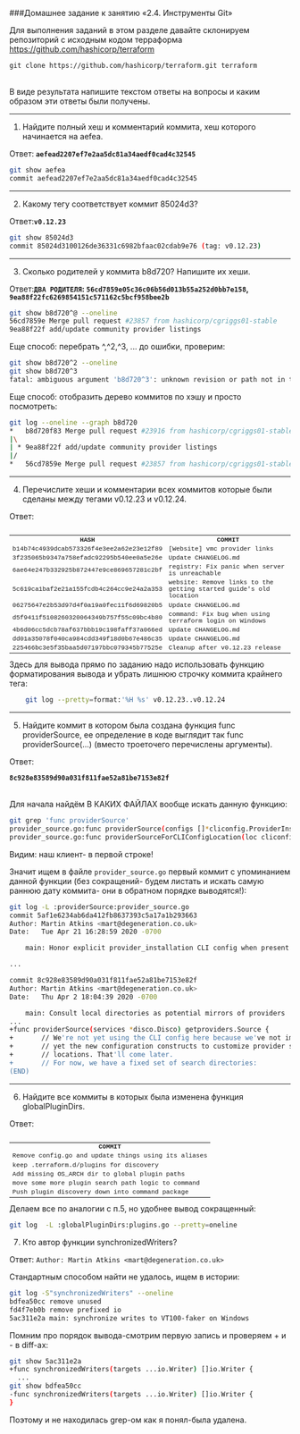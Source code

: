 ###Домашнее задание к занятию «2.4. Инструменты Git»


Для выполнения заданий в этом разделе давайте склонируем репозиторий с исходным кодом терраформа https://github.com/hashicorp/terraform
    
    git clone https://github.com/hashicorp/terraform.git terraform

<br>
В виде результата напишите текстом ответы на вопросы и каким образом эти ответы были получены.

---

1. Найдите полный хеш и комментарий коммита, хеш которого начинается на aefea. 

Ответ:<b> `aefead2207ef7e2aa5dc81a34aedf0cad4c32545` </b>

```bash
git show aefea
commit aefead2207ef7e2aa5dc81a34aedf0cad4c32545
```

---

2. Какому тегу соответствует коммит 85024d3?

Ответ:<b>`v0.12.23`</b>

```bash
git show 85024d3
commit 85024d3100126de36331c6982bfaac02cdab9e76 (tag: v0.12.23)
```

---

3. Сколько родителей у коммита b8d720? Напишите их хеши.

Ответ:<b>`ДВА РОДИТЕЛЯ`: `56cd7859e05c36c06b56d013b55a252d0bb7e158`, `9ea88f22fc6269854151c571162c5bcf958bee2b`</b>

```bash
git show b8d720^@ --oneline
56cd7859e Merge pull request #23857 from hashicorp/cgriggs01-stable
9ea88f22f add/update community provider listings
```

Еще способ: перебрать ^,^2,^3, ... до ошибки, проверим:

```bash 
git show b8d720^2 --oneline
git show b8d720^3
fatal: ambiguous argument 'b8d720^3': unknown revision or path not in the working tree.
```

Еще способ: отобразить дерево коммитов по хэшу и просто посмотреть:

```bash
git log --oneline --graph b8d720
*   b8d720f83 Merge pull request #23916 from hashicorp/cgriggs01-stable
|\
| * 9ea88f22f add/update community provider listings
|/
*   56cd7859e Merge pull request #23857 from hashicorp/cgriggs01-stable
```

---

4. Перечислите хеши и комментарии всех коммитов которые были сделаны между тегами v0.12.23 и v0.12.24.<br>

Ответ:


<table align="left" style='font-family:"Courier New", Courier, monospace; font-size:80%'>
    <tr> 
        <td align="center"> <b>HASH </td><td align="center"> <b> COMMIT </td>
    </tr>
    <tr> 
        <td> b14b74c4939dcab573326f4e3ee2a62e23e12f89 </td><td>  [Website] vmc provider links </td>
    </tr>
    <tr>
        <td> 3f235065b9347a758efadc92295b540ee0a5e26e </td><td>  Update CHANGELOG.md </td>
    </tr>
    <tr>
        <td> 6ae64e247b332925b872447e9ce869657281c2bf </td><td>  registry: Fix panic when server is unreachable </td>
    </tr>
    <tr>
        <td> 5c619ca1baf2e21a155fcdb4c264cc9e24a2a353 </td><td>  website: Remove links to the getting started guide's old location </td>
    </tr>
    <tr>
        <td> 06275647e2b53d97d4f0a19a0fec11f6d69820b5 </td><td>  Update CHANGELOG.md </td>
    </tr>
    <tr> 
        <td> d5f9411f5108260320064349b757f55c09bc4b80 </td><td>  command: Fix bug when using terraform login on Windows </td>
    </tr>
    <tr>  
        <td> 4b6d06cc5dcb78af637bbb19c198faff37a066ed </td><td>  Update CHANGELOG.md </td>
    </tr>
    <tr> 
        <td> dd01a35078f040ca984cdd349f18d0b67e486c35 </td><td>  Update CHANGELOG.md </td>
    </tr>
    <tr> 
        <td> 225466bc3e5f35baa5d07197bbc079345b77525e </td><td>  Cleanup after v0.12.23 release </td>
    </tr>
</table>

<br>

Здесь для вывода прямо по заданию надо использовать функцию форматирования вывода и убрать лишнюю строчку коммита крайнего тега:

```bash
    git log --pretty=format:'%H %s' v0.12.23..v0.12.24
```

---

5. Найдите коммит в котором была создана функция func providerSource, ее определение в коде выглядит так func providerSource(...) (вместо троеточего перечислены аргументы).<br>

Ответ: 

<b> `8c928e83589d90a031f811fae52a81be7153e82f` </b> <br><br>

Для начала найдём В КАКИХ ФАЙЛАХ вообще искать данную функцию: 

```bash
git grep 'func providerSource'
provider_source.go:func providerSource(configs []*cliconfig.ProviderInstallation, services *disco.Disco) (getproviders.Source, tfdiags.Diagnostics) {
provider_source.go:func providerSourceForCLIConfigLocation(loc cliconfig.ProviderInstallationLocation, services *disco.Disco) (getproviders.Source, tfdiags.Diagnostics) {
```

Видим: наш клиент- в первой строке! <br>

Значит ищем в файле `provider_source.go` первый коммит с упоминанием данной функции (без сокращений- будем листать и искать самую раннюю дату коммита- они в обратном порядке выводятся!):

```bash
git log -L :providerSource:provider_source.go
commit 5af1e6234ab6da412fb8637393c5a17a1b293663
Author: Martin Atkins <mart@degeneration.co.uk>
Date:   Tue Apr 21 16:28:59 2020 -0700

    main: Honor explicit provider_installation CLI config when present

...

commit 8c928e83589d90a031f811fae52a81be7153e82f
Author: Martin Atkins <mart@degeneration.co.uk>
Date:   Thu Apr 2 18:04:39 2020 -0700

    main: Consult local directories as potential mirrors of providers
...
+func providerSource(services *disco.Disco) getproviders.Source {
+       // We're not yet using the CLI config here because we've not implemented
+       // yet the new configuration constructs to customize provider search
+       // locations. That'll come later.
+       // For now, we have a fixed set of search directories:
(END)
```

---

6. Найдите все коммиты в которых была изменена функция globalPluginDirs.<br>

Ответ:

<table align="left" style='font-family:"Courier New", Courier, monospace; font-size:80%'>
    <tr> 
        <td align="center"> <b> COMMIT </td>
    </tr>
    <tr> 
        <td align="left"> Remove config.go and update things using its aliases</td>
    </tr>
    <tr> 
        <td align="left"> keep .terraform.d/plugins for discovery</td>
    </tr>
    <tr> 
        <td align="left"> Add missing OS_ARCH dir to global plugin paths </td>
    </tr>
    <tr> 
        <td align="left"> move some more plugin search path logic to command </td>
    </tr>
    <tr> 
        <td align="left"> Push plugin discovery down into command package </td>
    </tr>
</table>

<br>

Делаем все по аналогии с п.5, но удобнее вывод сокращенный:

```bash
git log  -L :globalPluginDirs:plugins.go --pretty=oneline
```

7. Кто автор функции synchronizedWriters?

Ответ: `Author: Martin Atkins <mart@degeneration.co.uk>`

Стандартным способом найти не удалось, ищем в истории:

```bash
git log -S"synchronizedWriters" --oneline
bdfea50cc remove unused
fd4f7eb0b remove prefixed io
5ac311e2a main: synchronize writes to VT100-faker on Windows
```

Помним про порядок вывода-смотрим первую запись и проверяем + и - в diff-ах: 

```bash
git show 5ac311e2a
+func synchronizedWriters(targets ...io.Writer) []io.Writer {
  ...
git show bdfea50cc
-func synchronizedWriters(targets ...io.Writer) []io.Writer {
}
```

Поэтому и не находилась grep-ом как я понял-была удалена.
